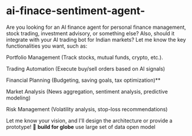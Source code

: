# ai-finace-sentiment-agent-

Are you looking for an AI finance agent for personal finance management, stock trading, investment advisory, or something else? Also, should it integrate with your AI trading bot for Indian markets? Let me know the key functionalities you want, such as:

Portfolio Management (Track stocks, mutual funds, crypto, etc.).

Trading Automation (Execute buy/sell orders based on AI signals)

Financial Planning (Budgeting, saving goals, tax optimization)**

Market Analysis (News aggregation, sentiment analysis, predictive modeling)

Risk Management (Volatility analysis, stop-loss recommendations)

Let me know your vision, and I'll design the architecture or provide a prototype! 🚀
 **build  for globe**
 use large set of data
 open model

